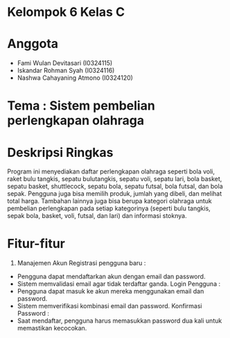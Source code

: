 # Kelompok 6 Kelas C
# Anggota 
- Fami Wulan Devitasari (I0324115)
- Iskandar Rohman Syah (I0324116)
- Nashwa Cahayaning Atmono (I0324120)

# Tema : Sistem pembelian perlengkapan olahraga

# Deskripsi Ringkas
Program ini menyediakan daftar perlengkapan olahraga seperti bola voli, raket bulu tangkis, sepatu bulutangkis, sepatu voli, sepatu lari, bola basket, sepatu basket, shuttlecock, sepatu bola, sepatu futsal, bola futsal, dan bola sepak. Pengguna juga bisa memilih produk, jumlah yang dibeli, dan melihat total harga. Tambahan lainnya juga bisa berupa kategori olahraga untuk pembelian perlengkapan pada setiap kategorinya (seperti bulu tangkis, sepak bola, basket, voli, futsal, dan lari) dan informasi stoknya.

# Fitur-fitur 
1. Manajemen Akun
Registrasi pengguna baru :
- Pengguna dapat mendaftarkan akun dengan email dan password.
- Sistem memvalidasi email agar tidak terdaftar ganda.
Login Pengguna :
- Pengguna dapat masuk ke akun mereka menggunakan email dan password.
- Sistem memverifikasi kombinasi email dan password.
Konfirmasi Password :
- Saat mendaftar, pengguna harus memasukkan password dua kali untuk memastikan kecocokan.
